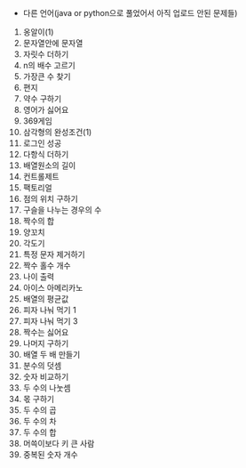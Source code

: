 - 다른 언어(java or python으로 풀었어서 아직 업로드 안된 문제들)

1. 옹알이(1)
2. 문자열안에 문자열
3. 자릿수 더하기
4. n의 배수 고르기
5. 가장큰 수 찾기
6. 편지
7. 약수 구하기
8. 영어가 싫어요
9. 369게임
10. 삼각형의 완성조건(1)
11. 로그인 성공
12. 다항식 더하기
13. 배열원소의 길이
14. 컨트롤제트
15. 팩토리얼 
16. 점의 위치 구하기
17. 구슬을 나누는 경우의 수
18. 짝수의 합
19. 양꼬치
20. 각도기
21. 특정 문자 제거하기
22. 짝수 홀수 개수
23. 나이 출력
24. 아이스 아메리카노
25. 배열의 평균값
26. 피자 나눠 먹기 1
27. 피자 나눠 먹기 3
28. 짝수는 싫어요
29. 나머지 구하기
30. 배열 두 배 만들기
31. 분수의 덧셈
32. 숫자 비교하기
33. 두 수의 나눗셈
34. 몫 구하기
35. 두 수의 곱
36. 두 수의 차
37. 두 수의 합
38. 머쓱이보다 키 큰 사람
39. 중복된 숫자 개수

